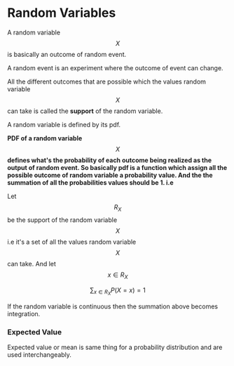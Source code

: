 # Random Variables

A random variable $$X$$is basically an outcome of random event.&#x20;

A random event is an experiment where the outcome of event can change.&#x20;

All the different outcomes that are possible which the values random variable $$X$$ can take is called the **support** of the random variable.&#x20;

A random variable is defined by its pdf.

**PDF of a random variable** $$X$$ **defines what's the probability of each outcome being realized as the output of random event.  So basically pdf is a function which assign all the possible outcome of random variable a probability value. And the the summation of all the probabilities values should be 1. i.e**

Let $$R_X$$be the support of the random variable $$X$$i.e it's a set of all the values random variable $$X$$can take. And let $$x \in R_X$$

$$
\sum_{x \in R_X}P(X=x) = 1
$$

If the random variable is continuous then the summation above becomes integration.&#x20;

### Expected Value

Expected value or mean is same thing for a probability distribution and are used interchangeably.&#x20;
